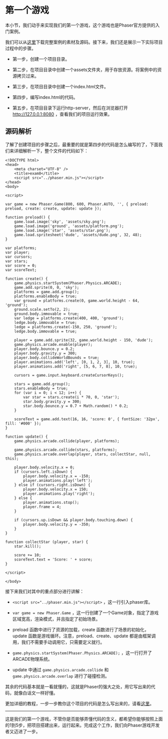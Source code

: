 # 第一个游戏

本小节，我们动手来实现我们的第一个游戏，这个游戏也是Phaser官方提供的入门案例。

我们可以从[这里](https://www.phaser-china.com/inter/download/downloadFile.php?file=example)下载完整案例的素材及源码。接下来，我们还是展示一下实际项目过程中的步骤。

* 第一步，创建一个项目目录。

* 第二步，在项目目录中创建一个assets文件夹，用于存放资源。将案例中的资源拷贝过来。

* 第三步，在项目目录中创建一个index.html文件。

* 第四步，编写index.html的代码。

* 第五步，在项目目录下运行http-server，然后在浏览器打开 http://127.0.0.1:8080 ，查看我们的项目运行效果。

## 源码解析

了解了创建项目的步骤之后，最重要的就是第四步的代码是怎么编写的了，下面我们来详细解析一下，整个文件的代码如下：

```
<!DOCTYPE html>
<head>
    <meta charset="UTF-8" />
    <title>exam8</title>
    <script src="../phaser.min.js"></script>
</head>
<body>
 
<script>
 
var game = new Phaser.Game(800, 600, Phaser.AUTO, '', { preload: preload, create: create, update: update });
 
function preload() {
    game.load.image('sky', 'assets/sky.png');
    game.load.image('ground', 'assets/platform.png');
    game.load.image('star', 'assets/star.png');
    game.load.spritesheet('dude', 'assets/dude.png', 32, 48);
}
 
var platforms;
var player;
var cursors;
var stars;
var score = 0;
var scoreText;

function create() {
    game.physics.startSystem(Phaser.Physics.ARCADE);
    game.add.sprite(0, 0, 'sky');
    platforms = game.add.group();
    platforms.enableBody = true;
    var ground = platforms.create(0, game.world.height - 64, 'ground');
    ground.scale.setTo(2, 2);
    ground.body.immovable = true;
    var ledge = platforms.create(400, 400, 'ground');
    ledge.body.immovable = true;
    ledge = platforms.create(-150, 250, 'ground');
    ledge.body.immovable = true;
   
    player = game.add.sprite(32, game.world.height - 150, 'dude');
    game.physics.arcade.enable(player);
    player.body.bounce.y = 0.2;
    player.body.gravity.y = 300;
    player.body.collideWorldBounds = true;
    player.animations.add('left', [0, 1, 2, 3], 10, true);
    player.animations.add('right', [5, 6, 7, 8], 10, true);
   
    cursors = game.input.keyboard.createCursorKeys();
   
    stars = game.add.group();
    stars.enableBody = true;
    for (var i = 0; i < 12; i++) {
        var star = stars.create(i * 70, 0, 'star');
        star.body.gravity.y = 300;
        star.body.bounce.y = 0.7 + Math.random() * 0.2;
    }
   
    scoreText = game.add.text(16, 16, 'score: 0', { fontSize: '32px', fill: '#000' });
}
 
function update() {
    game.physics.arcade.collide(player, platforms);
   
    game.physics.arcade.collide(stars, platforms);
    game.physics.arcade.overlap(player, stars, collectStar, null, this);
   
    player.body.velocity.x = 0;
    if (cursors.left.isDown) {
        player.body.velocity.x = -150;
        player.animations.play('left');
    } else if (cursors.right.isDown) {
        player.body.velocity.x = 150;
        player.animations.play('right');
    } else {
        player.animations.stop();
        player.frame = 4;
    }
    
    if (cursors.up.isDown && player.body.touching.down) {
        player.body.velocity.y = -350;
    }
}
 
function collectStar (player, star) {
    star.kill();
   
    score += 10;
    scoreText.text = 'Score: ' + score;
}
 
</script>
 
</body>

```

接下来我们对其中的重点部分进行讲解：

* ``` <script src="../phaser.min.js"></script> ``` ，这一行引入phaser库。

* ``` var game = new Phaser.Game ``` ，这一行创建了一个Game对象，指定了游戏区域宽高，渲染模式，并且指定了初始场景。

* preload 函数中进行了资源的加载，create 函数进行了场景的初始化，update 函数是游戏循环。注意，preload、create、update 都是由框架调用，我们不需要手动调用它，只需要定义就行。

* ``` game.physics.startSystem(Phaser.Physics.ARCADE); ``` ，这一行打开了ARCADE物理系统。

* update 中通过 ``` game.physics.arcade.collide ``` 和 ``` game.physics.arcade.overlap ``` 进行了碰撞检测。

其余的代码基本就是一看就懂的，这就是Phaser的强大之处，用它写出来的代码，就像白话文一样好懂。

更加详细的教程，一步一步教你这个项目的代码是怎么写出来的，请看[这里](https://www.phaser-china.com/tutorial-detail-1.html)。

***

这是我们的第一个游戏，不管你是否能够弄懂代码的含义，都希望你能够按照上面的1到5步，把项目搭建出来，运行起来。完成这个工作，我们向Phaser游戏开发者又迈进了一步。

